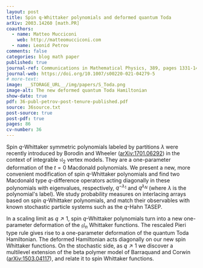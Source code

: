 ```yaml
---
layout: post
title: Spin q-Whittaker polynomials and deformed quantum Toda
arXiv: 2003.14260 [math.PR]
coauthors: 
  - name: Matteo Mucciconi
    web: http://matteomucciconi.com
  - name: Leonid Petrov
comments: false
categories: blog math paper
published: true
journal-ref: Communications in Mathematical Physics, 389, pages 1331-1416 (2022)
journal-web: https://doi.org/10.1007/s00220-021-04279-5
# more-text:
image: __STORAGE_URL__/img/papers/S_Toda.png
image-alt: The new deformed quantum Toda Hamiltonian
show-date: true
pdf: 36-publ-petrov-post-tenure-published.pdf
source: 36source.txt
post-source: true
post-pdf: true
pages: 86
cv-number: 36
---
```


Spin $q$-Whittaker symmetric polynomials labeled by partitions $\lambda$ were recently introduced by Borodin and Wheeler ([arXiv:1701.06292](https://arxiv.org/abs/1701.06292)) in the context of integrable $\mathfrak{sl}_2$ vertex models. They are a one-parameter deformation of the $t=0$ Macdonald polynomials. We present a new, more convenient modification of spin $q$-Whittaker polynomials and find two Macdonald type $q$-difference operators acting diagonally in these polynomials with eigenvalues, respectively, $q^{-\lambda_1}$ and $q^{\lambda_N}$ (where $\lambda$ is the polynomial's label). We study probability measures on interlacing arrays based on spin $q$-Whittaker polynomials, and match their observables with known stochastic particle systems such as the $q$-Hahn TASEP.
	
In a scaling limit as $q\nearrow 1$, spin $q$-Whittaker polynomials turn into a new one-parameter deformation of the $\mathfrak{gl}_n$ Whittaker functions. The rescaled Pieri type rule gives rise to a one-parameter deformation of the quantum Toda Hamiltonian. The deformed Hamiltonian acts diagonally on our new spin Whittaker functions. On the stochastic side, as $q\nearrow 1$ we discover a multilevel extension of the beta polymer model of Barraquand and Corwin ([arXiv:1503.04117](https://arxiv.org/abs/1503.04117)), and relate it to spin Whittaker functions.

